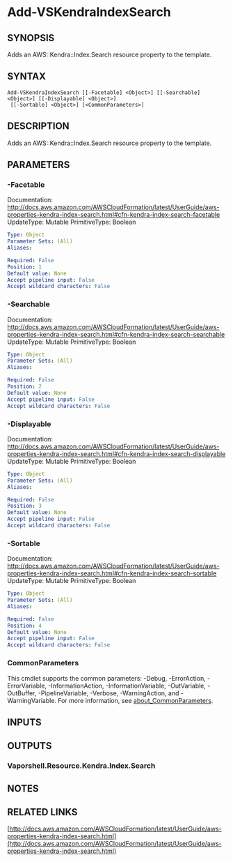 # Add-VSKendraIndexSearch

## SYNOPSIS
Adds an AWS::Kendra::Index.Search resource property to the template.

## SYNTAX

```
Add-VSKendraIndexSearch [[-Facetable] <Object>] [[-Searchable] <Object>] [[-Displayable] <Object>]
 [[-Sortable] <Object>] [<CommonParameters>]
```

## DESCRIPTION
Adds an AWS::Kendra::Index.Search resource property to the template.

## PARAMETERS

### -Facetable
Documentation: http://docs.aws.amazon.com/AWSCloudFormation/latest/UserGuide/aws-properties-kendra-index-search.html#cfn-kendra-index-search-facetable
UpdateType: Mutable
PrimitiveType: Boolean

```yaml
Type: Object
Parameter Sets: (All)
Aliases:

Required: False
Position: 1
Default value: None
Accept pipeline input: False
Accept wildcard characters: False
```

### -Searchable
Documentation: http://docs.aws.amazon.com/AWSCloudFormation/latest/UserGuide/aws-properties-kendra-index-search.html#cfn-kendra-index-search-searchable
UpdateType: Mutable
PrimitiveType: Boolean

```yaml
Type: Object
Parameter Sets: (All)
Aliases:

Required: False
Position: 2
Default value: None
Accept pipeline input: False
Accept wildcard characters: False
```

### -Displayable
Documentation: http://docs.aws.amazon.com/AWSCloudFormation/latest/UserGuide/aws-properties-kendra-index-search.html#cfn-kendra-index-search-displayable
UpdateType: Mutable
PrimitiveType: Boolean

```yaml
Type: Object
Parameter Sets: (All)
Aliases:

Required: False
Position: 3
Default value: None
Accept pipeline input: False
Accept wildcard characters: False
```

### -Sortable
Documentation: http://docs.aws.amazon.com/AWSCloudFormation/latest/UserGuide/aws-properties-kendra-index-search.html#cfn-kendra-index-search-sortable
UpdateType: Mutable
PrimitiveType: Boolean

```yaml
Type: Object
Parameter Sets: (All)
Aliases:

Required: False
Position: 4
Default value: None
Accept pipeline input: False
Accept wildcard characters: False
```

### CommonParameters
This cmdlet supports the common parameters: -Debug, -ErrorAction, -ErrorVariable, -InformationAction, -InformationVariable, -OutVariable, -OutBuffer, -PipelineVariable, -Verbose, -WarningAction, and -WarningVariable. For more information, see [about_CommonParameters](http://go.microsoft.com/fwlink/?LinkID=113216).

## INPUTS

## OUTPUTS

### Vaporshell.Resource.Kendra.Index.Search
## NOTES

## RELATED LINKS

[http://docs.aws.amazon.com/AWSCloudFormation/latest/UserGuide/aws-properties-kendra-index-search.html](http://docs.aws.amazon.com/AWSCloudFormation/latest/UserGuide/aws-properties-kendra-index-search.html)

